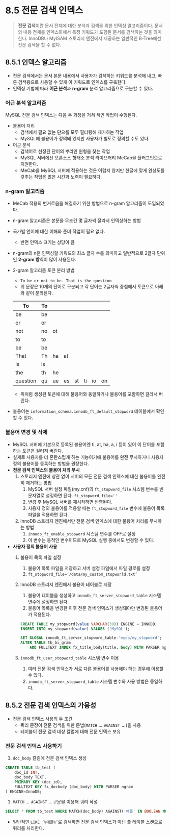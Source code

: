 # 8.5 전문 검색 인덱스

> **전문 검색**이란 문서 전체에 대한 분석과 검색을 위한 인덱싱 알고리즘이다. 문서의 내용 전체를 인덱스화해서 특정 키워드가 포함된 문서를 검색하는 것을 의미한다. InnoDB나 MyISAM 스토리지 엔진에서 제공하는 일반적인 B-Tree에선 전문 검색을 할 수 없다.
>

## 8.5.1 인덱스 알고리즘

- 전문 검색에서는 문서 본문 내용에서 사용자가 검색하는 키워드를 분석해 내고, 빠른 검색용으로 사용할 수 있게 이 키워드로 인덱스를 구축한다.
- 인덱싱 기법에 따라 **어근 분석**과 **n-gram** 분석 알고리즘으로 구분할 수 있다.

### 어근 분석 알고리즘

MySQL 전문 검색 인덱스는 다음 두 과정을 거쳐 색인 작업이 수행된다.

- 불용어 처리
    - 검색에서 필요 없는 단으를 모두 필터링해 제거하는 작업
    - MySQL에 불용어가 정의돼 있지만 사용자가 별도로 정의할 수도 있다.
- 어근 분석
    - 검색어로 선정된 단어의 뿌리인 원형을 찾는 작업
    - MySQL 서버에선 오픈소스 형태소 분석 라이브러리 MeCab을 플러그인으로 지원한다.
    - MeCab을 MySQL 서버에 적용하는 것은 어렵지 않지만 한글에 맞게 완성도를 갖추는 작업은 많은 시간과 노력이 필요하다.

### n-gram 알고리즘

- MeCab 적용의 번거로움을 해결하기 위한 방법으로 n-gram 알고리즘이 도입되었다.
- n-gram 알고리즘은 본문을 무조건 몇 글자씩 잘라서 인덱싱하는 방법
- 국가별 언어에 대한 이해와 준비 작업이 필요 없다.
    - 반면 인덱스 크기는 상당이 큼
- n-gram의 n은 인덱싱할 키워드의 최소 글자 수를 의미하고 일반적으로 2글자 단위인 **2-gram 방식**이 많이 사용된다.
- 2-gram 알고리즘 토큰 분리 방법
    - `To be or not to be. That is the question`
    - 위 문장은 10개의 단어로 구분되고 각 단어는 2글자씩 중첩해서 토큰으로 아래와 같이 분리된다.

  | To | To |  |  |  |  |  |  | 
  | --- | --- | --- | --- | --- | --- | --- | --- |
  | be | be |  |  |  |  |  |  |
  | or | or |  |  |  |  |  |  |
  | not | no | ot |  |  |  |  |  |
  | to | to |  |  |  |  |  |  |
  | be | be |  |  |  |  |  |  |
  | That | Th | ha | at |  |  |  |  |
  | is | is |  |  |  |  |  |  |
  | the | th | he |  |  |  |  |  |
  | question | qu | ue | es | st | ti | io | on |
    - 위처럼 생성된 토큰에 대해 불용어와 동일하거나 불용어를 포함하면 걸러서 버린다.
- 불용어는 `information_schema.innodb_ft_default_stopword` 테이블에서 확인할 수 있다.

### 불용어 변경 및 삭제

- MySQL 서버에 기본으로 등록된 불용어엔 ti, at, ha, a, i 등이 있어 이 단어를 포함하는 토큰은 걸러져 버린다.
- 실제로 사용자를 더 혼란스럽게 하는 기능이기에 불용어를 완전 무시하거나 사용자 정의 불용어를 등록하는 방법을 권장한다.
- **전문 검색 인덱스의 불용어 처리 무시**
    1. 스토리지 엔진에 상관 없이 서버의 모든 전문 검색 인덱스에 대한 불용어를 완전히 제거하는 방법
        1. MySQL 서버 설정 파일(my.cnf)의 `ft_stopword_file` 시스템 변수를 빈 문자열로 설정하면 된다. `ft_stopword_file=''`
        2. 변경 후 MySQL 서버를 재시작하면 반영된다.
        3. 사용자 정의 불용어를 적용할 때는 `ft_stopword_file` 변수에 불용어 목록 파일을 적용하면 된다.
    2. InnoDB 스토리지 엔진에서만 전문 검색 인덱스에 대한 불용어 처리를 무시하는 방법
        1. `innodb_ft_enable_stopword` 시스템 변수를 OFF로 설정
        2. 이 변수는 동적인 변수이므로 MySQL 실행 중에서도 변경할 수 있다.
- **사용자 정의 불용어 사용**
    1. 불용어 목록 파일 설정
        1. 불용어 목록 파일을 저장하고 서버 설정 파일에서 파일 경로를 설정
        2. `ft_stopword_file=’/data/my_custom_stopworld.txt’`
    2. InnoDB 스토리지 엔진에서 불용어 테이블로 저장
        1. 불용어 테이블을 생성하고 `innodb_ft_server_stopword_table` 시스템 변수에 설정하면 된다.
        2. 불용어 목록을 변경한 이후 전문 검색 인덱스가 생성돼야만 변경된 불용어가 적용된다.

        ```sql
        CREATE TABLE my_stopword(value VARCHAR(30)) ENGINE = INNODB;
        INSERT INTO my_stopword(value) VALUES ('MySQL');
        
        SET GLOBAL innodb_ft_server_stopword_table-'mydb/my_stopword';
        ALTER TABLE tb_bi_gram
        	ADD FULLTEXT INDEX fx_title_body(title, body) WITH PARSER ngram;
        ```

    3. `innodb_ft_user_stopword_table` 시스템 변수 이용
        1. 여러 전문 검색 인덱스가 서로 다른 불용어를 사용해야 하는 경우에 이용할 수 있다.
        2. `innodb_ft_server_stopword_table` 시스템 변수와 사용 방법은 동일하다.

## 8.5.2 전문 검색 인덱스의 가용성

- 전문 검색 인덱스 사용의 두 조건
    - 쿼리 문장이 전문 검색을 위한 문법(`MATCH … AGAINST …` )을 사용
    - 테이블이 전문 검색 대상 칼럼에 대해 전문 인덱스 보유

### 전문 검색 인덱스 사용하기

1. `doc_body` 칼럼에 전문 검색 인덱스 생성

```sql
CREATE TABLE tb_test (
	doc_id INT,
	doc_body TEXT,
	PRIMARY KEY (doc_id),
	FULLTEXT KEY fx_docbody (doc_body) WITH PARSER ngram
) ENGINE=InnoDB;
```

1. `MATCH … AGAINST …` 구문을 이용해 쿼리 작성

```sql
SELECT * FROM tb_test WHERE MATCH(doc_body) AGAINST('애플' IN BOOLEAN MODE);
```

- 일반적인 `LIKE ‘%애플%’`로 검색하면 전문 검색 인덱스가 아닌 풀 테이블 스캔으로 쿼리를 처리한다.